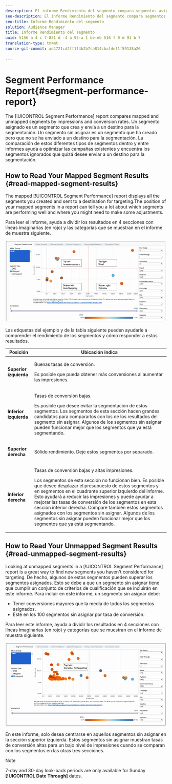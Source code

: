 ```yaml
---
description: El informe Rendimiento del segmento compara segmentos asignados y sin asignar por impresiones y tasas de conversión. Un segmento asignado es un segmento que crea y envía a un destino para la segmentación. Un segmento sin asignar es un segmento que ha creado pero que no se ha enviado a un destino para la segmentación. La comparación de estos diferentes tipos de segmentos dentro y entre informes ayuda a optimizar las campañas existentes y encuentra los segmentos ignorados que quizá desee enviar a un destino para la segmentación.
seo-description: El informe Rendimiento del segmento compara segmentos asignados y sin asignar por impresiones y tasas de conversión. Un segmento asignado es un segmento que crea y envía a un destino para la segmentación. Un segmento sin asignar es un segmento que ha creado pero que no se ha enviado a un destino para la segmentación. La comparación de estos diferentes tipos de segmentos dentro y entre informes ayuda a optimizar las campañas existentes y encuentra los segmentos ignorados que quizá desee enviar a un destino para la segmentación.
seo-title: Informe Rendimiento del segmento
solution: Audience Manager
title: Informe Rendimiento del segmento
uuid: 5156 a 4 c 7-831 d -4 a 95-a 1 be-eb 516 f 0 d 91 b 7
translation-type: tm+mt
source-git-commit: ad4721cd2ff1f4b2b7cb814cbafdef1f59138a26

---
```



# Segment Performance Report{#segment-performance-report}

The [!UICONTROL Segment Performance] report compares mapped and unmapped segments by impressions and conversion rates. Un segmento asignado es un segmento que crea y envía a un destino para la segmentación. Un segmento sin asignar es un segmento que ha creado pero que no se ha enviado a un destino para la segmentación. La comparación de estos diferentes tipos de segmentos dentro y entre informes ayuda a optimizar las campañas existentes y encuentra los segmentos ignorados que quizá desee enviar a un destino para la segmentación.

## How to Read Your Mapped Segment Results {#read-mapped-segment-results}

The mapped [!UICONTROL Segment Performance] report displays all the segments you created and sent to a destination for targeting.The position of your mapped segments in a report can tell you a lot about which segments are performing well and where you might need to make some adjustments.

Para leer el informe, ayuda a dividir los resultados en 4 secciones con líneas imaginarias (en rojo) y las categorías que se muestran en el informe de muestra siguiente.

![](assets/mapped-segment-performance.png)

Las etiquetas del ejemplo y de la tabla siguiente pueden ayudarle a comprender el rendimiento de los segmentos y cómo responder a estos resultados.

<table id="table_A29253B30DFA4CD7B3B7C320DE0BDEA4"> 
 <thead> 
  <tr> 
   <th colname="col1" class="entry"> Posición </th> 
   <th colname="col2" class="entry"> Ubicación indica </th> 
  </tr> 
 </thead>
 <tbody> 
  <tr> 
   <td colname="col1"> <p> <b>Superior izquierda</b> </p> </td> 
   <td colname="col2"> <p>Buenas tasas de conversión. </p> <p>Es posible que pueda obtener más conversiones al aumentar las impresiones. </p> </td> 
  </tr> 
  <tr> 
   <td colname="col1"> <p> <b>Inferior izquierda</b> </p> </td> 
   <td colname="col2"> <p>Tasas de conversión bajas. </p> <p>Es posible que desee evitar la segmentación de estos segmentos. Los segmentos de esta sección hacen grandes candidatos para compararlos con los de los resultados del segmento sin asignar. Algunos de los segmentos sin asignar pueden funcionar mejor que los segmentos que ya está segmentando. </p> </td> 
  </tr> 
  <tr> 
   <td colname="col1"> <p> <b>Superior derecha</b> </p> </td> 
   <td colname="col2"> <p>Sólido rendimiento. Deje estos segmentos por separado. </p> </td> 
  </tr> 
  <tr> 
   <td colname="col1"> <p> <b>Inferior derecha</b> </p> </td> 
   <td colname="col2"> <p>Tasas de conversión bajas y altas impresiones. </p> <p>Los segmentos de esta sección no funcionan bien. Es posible que desee desplazar el presupuesto de estos segmentos y en segmentos en el cuadrante superior izquierdo del informe. Esto ayudará a reducir las impresiones y puede ayudar a mejorar las tasas de conversión de los segmentos en esta sección inferior derecha. Compare también estos segmentos asignados con los segmentos sin asignar. Algunos de los segmentos sin asignar pueden funcionar mejor que los segmentos que ya está segmentando. </p> </td> 
  </tr> 
 </tbody> 
</table>

## How to Read Your Unmapped Segment Results {#read-unmapped-segment-results}

Looking at unmapped segments in a [!UICONTROL Segment Performance] report is a great way to find new segments you haven't considered for targeting. De hecho, algunos de estos segmentos pueden superar los segmentos asignados. Esto se debe a que un segmento sin asignar tiene que cumplir un conjunto de criterios de cualificación que se incluirán en este informe. Para incluir en este informe, un segmento sin asignar debe:

* Tener conversiones mayores que la media de todos los segmentos asignados.
* Esté en los 100 segmentos sin asignar por tasa de conversión.

Para leer este informe, ayuda a dividir los resultados en 4 secciones con líneas imaginarias (en rojo) y categorías que se muestran en el informe de muestra siguiente.

![](assets/unmapped-segment-performance.png)

En este informe, solo desea centrarse en aquellos segmentos sin asignar en la sección superior izquierda. Estos segmentos sin asignar muestran tasas de conversión altas para un bajo nivel de impresiones cuando se comparan con los segmentos en las otras tres secciones.

>[!NOTE]
>
>7-day and 30-day look-back periods are only available for Sunday **[!UICONTROL Date Through]** dates.
